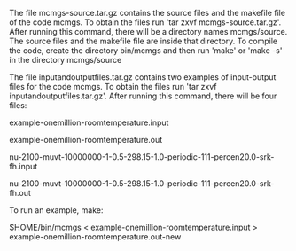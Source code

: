 The file mcmgs-source.tar.gz contains the source files and the makefile file of the code mcmgs.
To obtain the files run 'tar zxvf mcmgs-source.tar.gz'. After running this command, there will be a directory names mcmgs/source.
The source files and the makefile file are inside that directory. To compile the code, create the directory bin/mcmgs and then 
run 'make' or 'make -s' in the directory mcmgs/source

The file inputandoutputfiles.tar.gz contains two examples of input-output files for the code mcmgs.
To obtain the files run 'tar zxvf inputandoutputfiles.tar.gz'. After running this command, there will be four files:

example-onemillion-roomtemperature.input

example-onemillion-roomtemperature.out

nu-2100-muvt-10000000-1-0.5-298.15-1.0-periodic-111-percen20.0-srk-fh.input

nu-2100-muvt-10000000-1-0.5-298.15-1.0-periodic-111-percen20.0-srk-fh.out

To run an example, make:

$HOME/bin/mcmgs < example-onemillion-roomtemperature.input > example-onemillion-roomtemperature.out-new
